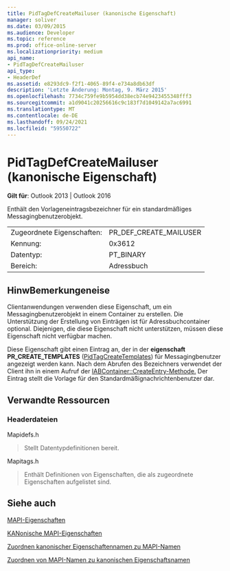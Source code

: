 ```yaml
---
title: PidTagDefCreateMailuser (kanonische Eigenschaft)
manager: soliver
ms.date: 03/09/2015
ms.audience: Developer
ms.topic: reference
ms.prod: office-online-server
ms.localizationpriority: medium
api_name:
- PidTagDefCreateMailuser
api_type:
- HeaderDef
ms.assetid: e8293dc9-f2f1-4065-89f4-e734a8db63df
description: 'Letzte Änderung: Montag, 9. März 2015'
ms.openlocfilehash: 7734c759fe9b5954dd38ecb74e9423455348fff3
ms.sourcegitcommit: a1d9041c20256616c9c183f7d1049142a7ac6991
ms.translationtype: MT
ms.contentlocale: de-DE
ms.lasthandoff: 09/24/2021
ms.locfileid: "59550722"
---
```

# <a name="pidtagdefcreatemailuser-canonical-property"></a>PidTagDefCreateMailuser (kanonische Eigenschaft)

  
  
**Gilt für**: Outlook 2013 | Outlook 2016 
  
Enthält den Vorlageneintragsbezeichner für ein standardmäßiges Messagingbenutzerobjekt. 
  
|||
|:-----|:-----|
|Zugeordnete Eigenschaften:  <br/> |PR_DEF_CREATE_MAILUSER  <br/> |
|Kennung:  <br/> |0x3612  <br/> |
|Datentyp:  <br/> |PT_BINARY  <br/> |
|Bereich:  <br/> |Adressbuch  <br/> |
   
## <a name="remarks"></a>HinwBemerkungeneise

Clientanwendungen verwenden diese Eigenschaft, um ein Messagingbenutzerobjekt in einem Container zu erstellen. Die Unterstützung der Erstellung von Einträgen ist für Adressbuchcontainer optional. Diejenigen, die diese Eigenschaft nicht unterstützen, müssen diese Eigenschaft nicht verfügbar machen. 
  
Diese Eigenschaft gibt einen Eintrag an, der in der **eigenschaft PR_CREATE_TEMPLATES** ([PidTagCreateTemplates](pidtagcreatetemplates-canonical-property.md)) für Messagingbenutzer angezeigt werden kann. Nach dem Abrufen des Bezeichners verwendet der Client ihn in einem Aufruf der [IABContainer::CreateEntry-Methode.](iabcontainer-createentry.md) Der Eintrag stellt die Vorlage für den Standardmäßignachrichtenbenutzer dar. 
  
## <a name="related-resources"></a>Verwandte Ressourcen

### <a name="header-files"></a>Headerdateien

Mapidefs.h
  
> Stellt Datentypdefinitionen bereit.
    
Mapitags.h
  
> Enthält Definitionen von Eigenschaften, die als zugeordnete Eigenschaften aufgelistet sind.
    
## <a name="see-also"></a>Siehe auch



[MAPI-Eigenschaften](mapi-properties.md)
  
[KANonische MAPI-Eigenschaften](mapi-canonical-properties.md)
  
[Zuordnen kanonischer Eigenschaftennamen zu MAPI-Namen](mapping-canonical-property-names-to-mapi-names.md)
  
[Zuordnen von MAPI-Namen zu kanonischen Eigenschaftsnamen](mapping-mapi-names-to-canonical-property-names.md)

